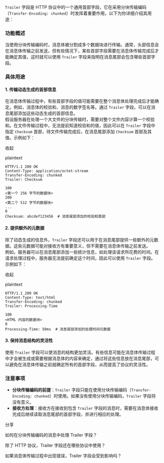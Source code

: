 `Trailer` 字段是 HTTP 协议中的一个通用首部字段，它在采用分块传输编码（`Transfer-Encoding: chunked`）时发挥着重要作用，以下为你详细介绍其用途：

### 功能概述

  

当使用分块传输编码时，消息体被分割成多个数据块进行传输。通常，头部信息会在消息体传输之前发送，但有些情况下，某些首部字段需要在消息体传输完成后才能确定其值，这时就可以使用 `Trailer` 字段来指明在消息尾部会包含哪些首部字段。

### 具体用途

#### 1. 传输动态生成的首部信息

  

在消息体传输过程中，有些首部字段的值可能需要在整个消息体处理完成后才能确定。例如，消息体的校验和、消息的数字签名等。通过 `Trailer` 字段，可以在消息尾部添加这些动态生成的首部信息。  
假设服务器在处理一个大文件的分块传输时，需要对整个文件内容计算一个校验和。在文件传输过程中，无法提前知道校验和的值，因此可以在 `Trailer` 字段中指定 `Checksum` 首部，待文件传输完成后，在消息尾部添加 `Checksum` 首部及其值。示例如下：

  

收起

plaintext

```
HTTP/1.1 200 OK
Content-Type: application/octet-stream
Transfer-Encoding: chunked
Trailer: Checksum

100
<第一个 256 字节的数据块>
200
<第二个 512 字节的数据块>
...
0
Checksum: abcdef123456  # 消息尾部添加的校验和首部
```

#### 2. 提供额外的元数据

  

除了动态生成的信息外，`Trailer` 字段还可以用于在消息尾部提供一些额外的元数据。这些元数据可能对接收方有重要意义，但不需要在消息体传输之前发送。  
例如，服务器可以在消息尾部添加一些统计信息，如处理该请求所花费的时间。在请求处理过程中，服务器无法提前确定这个时间，因此可以使用 `Trailer` 字段。示例如下：

  

收起

plaintext

```
HTTP/1.1 200 OK
Content-Type: text/html
Transfer-Encoding: chunked
Trailer: Processing-Time

100
<HTML 内容的数据块>
0
Processing-Time: 50ms  # 消息尾部添加的处理时间元数据
```

#### 3. 保持消息结构的灵活性

  

使用 `Trailer` 字段可以使消息的结构更加灵活。有些信息可能在消息体传输过程中才会被生成或需要根据消息体的内容来确定，通过将这些信息放在消息尾部，可以避免在消息体传输之前就确定所有的首部字段，从而提高了协议的灵活性。

### 注意事项

  

- **分块传输编码的前提**：`Trailer` 字段只能在使用分块传输编码（`Transfer-Encoding: chunked`）时使用。如果没有使用分块传输编码，`Trailer` 字段将没有意义。
- **接收方处理**：接收方在接收到包含 `Trailer` 字段的消息时，需要在消息体接收完成后继续读取消息尾部的首部字段，并进行相应的处理。

分享

如何在分块传输编码的消息中处理 Trailer 字段？

除了 HTTP 协议，Trailer 字段还在哪些协议中使用？

如果消息体传输过程中出现错误，Trailer 字段会受到影响吗？